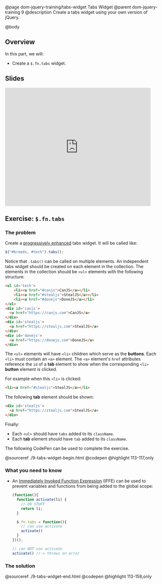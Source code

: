 @page dom-jquery-training/tabs-widget Tabs Widget
@parent dom-jquery-training 9
@description Create a tabs widget using your own version of jQuery.

@body

## Overview

In this part, we will:

- Create a `$.fn.tabs` widget.

## Slides

<iframe src="https://docs.google.com/presentation/d/e/2PACX-1vTsGjQN8ZT5ZuHfAl8ZgevZmxj0lvQRwlrUhDvnboSE4NbmSmqJb-4A_W5NifhvE6JxOi0z36mfh0t5/embed?start=false&loop=false&delayms=3000" frameborder="0" width="480" height="389" allowfullscreen="true" mozallowfullscreen="true" webkitallowfullscreen="true"></iframe>


## Exercise: `$.fn.tabs`

### The problem

Create a [progressively enhanced](https://en.wikipedia.org/wiki/Progressive_enhancement) tabs
widget.  It will be called like:

```js
$("#breeds, #tech").tabs();
```

Notice that `.tabs()` can be called on multiple elements. An independent tabs widget should be created
on each element in the collection.  The elements in the collection should be `<ul>` elements with the
following structure:

```html
<ul id='tech'>
    <li><a href="#canjs">CanJS</a></li>
    <li><a href="#stealjs">StealJS</a></li>
    <li><a href="#donejs">DoneJS</a></li>
</ul>
<div id='canjs'>
  <a href="https://canjs.com">CanJS</a>
</div>
<div id='stealjs'>
  <a href="https://stealjs.com">StealJS</a>
</div>
<div id='donejs'>
  <a href="https://donejs.com">DoneJS</a>
</div>
```

The `<ul>` elements will have `<li>` children which serve as the __buttons__. Each `<li>`
must contain an `<a>` element.  The `<a>` element's `href` attributes reference the
`id` of a __tab__ element to show when the corresponding `<li>` __button__ element is
clicked.

For example when this `<li>` is clicked:

```html
<li><a href="#stealjs">StealJS</a></li>
```

The following __tab__ element should be shown:

```html
<div id='stealjs'>
  <a href="https://stealjs.com">StealJS</a>
</div>
```

Finally:

- Each `<ul>` should have `tabs` added to its `className`.
- Each __tab__ element should have `tab` added to its `className`.

The following CodePen can be used to complete the exercise.


@sourceref ./9-tabs-widget-begin.html
@codepen
@highlight 113-117,only

### What you need to know

- An [Immediately Invoked Function Expression](https://developer.mozilla.org/en-US/docs/Glossary/IIFE) (IFFE)
  can be used to prevent variables and functions from being added to the global scope:
  ```js
  (function(){
    function activate(li) {
      // DO STUFF
      return li;
    }

    $.fn.tabs = function(){
      // can use activate
      activate()
    }
  })();

  // can NOT use activate
  activate() //-> throws an error
  ```


### The solution

@sourceref ./9-tabs-widget-end.html
@codepen
@highlight 113-158,only
